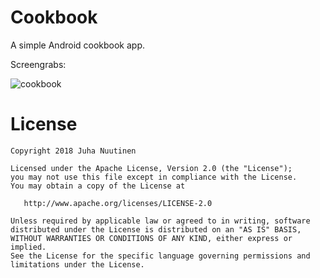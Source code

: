# Cookbook
A simple Android cookbook app.

Screengrabs:

![cookbook](https://github.com/JNuutinen/Cookbook/blob/master/images/grabs.png)

# License

    Copyright 2018 Juha Nuutinen

    Licensed under the Apache License, Version 2.0 (the "License");
    you may not use this file except in compliance with the License.
    You may obtain a copy of the License at

       http://www.apache.org/licenses/LICENSE-2.0

    Unless required by applicable law or agreed to in writing, software
    distributed under the License is distributed on an "AS IS" BASIS,
    WITHOUT WARRANTIES OR CONDITIONS OF ANY KIND, either express or implied.
    See the License for the specific language governing permissions and
    limitations under the License.

